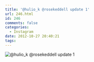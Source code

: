 ```yaml
---
title: '@hulio_k @rosekeddell update 1'
url: 246.html
id: 246
comments: false
categories:
  - Instagram
date: 2012-10-27 20:40:21
tags:
---
```


![@hulio_k @rosekeddell update 1](http://distilleryimage7.s3.amazonaws.com/bb9e230c200411e29a0d22000a9f1320_7.jpg)